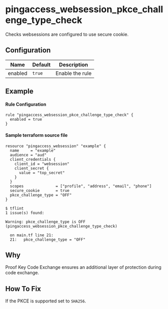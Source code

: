# pingaccess_websession_pkce_challenge_type_check

Checks websessions are configured to use secure cookie.

## Configuration

| Name | Default | Description |
|---|---|---|
| enabled | `true` | Enable the rule |

## Example

#### Rule Configuration

```hcl
rule "pingaccess_websession_pkce_challenge_type_check" {
  enabled = true
}
```

#### Sample terraform source file
```hcl
resource "pingaccess_websession" "example" {
  name     = "example"
  audience = "aud"
  client_credentials {
    client_id = "websession"
    client_secret {
      value = "top_secret"
    }
  }
  scopes              = ["profile", "address", "email", "phone"]
  secure_cookie       = true
  pkce_challenge_type = "OFF"
}
```

```console
$ tflint
1 issue(s) found:

Warning: pkce_challenge_type is OFF (pingaccess_websession_pkce_challenge_type_check)

  on main.tf line 21:
  21:   pkce_challenge_type = "OFF"
```

## Why

Proof Key Code Exchange ensures an additional layer of protection during code exchange.

## How To Fix

If the PKCE is supported set to `SHA256`. 